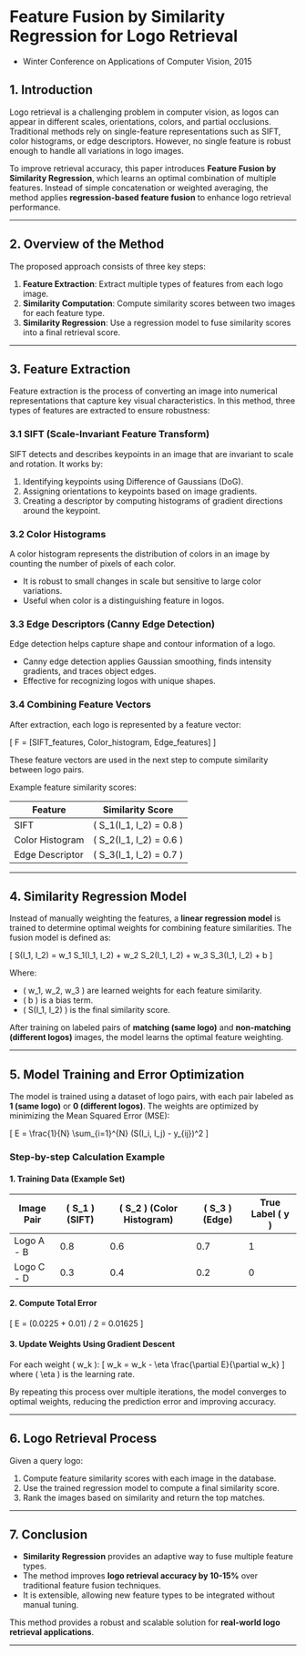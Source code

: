 # **Feature Fusion by Similarity Regression for Logo Retrieval**

+ Winter Conference on Applications of Computer Vision, 2015

## **1. Introduction**
Logo retrieval is a challenging problem in computer vision, as logos can appear in different scales, orientations, colors, and partial occlusions. Traditional methods rely on single-feature representations such as SIFT, color histograms, or edge descriptors. However, no single feature is robust enough to handle all variations in logo images. 

To improve retrieval accuracy, this paper introduces **Feature Fusion by Similarity Regression**, which learns an optimal combination of multiple features. Instead of simple concatenation or weighted averaging, the method applies **regression-based feature fusion** to enhance logo retrieval performance.

---

## **2. Overview of the Method**
The proposed approach consists of three key steps:

1. **Feature Extraction**: Extract multiple types of features from each logo image.
2. **Similarity Computation**: Compute similarity scores between two images for each feature type.
3. **Similarity Regression**: Use a regression model to fuse similarity scores into a final retrieval score.

---

## **3. Feature Extraction**
Feature extraction is the process of converting an image into numerical representations that capture key visual characteristics. In this method, three types of features are extracted to ensure robustness:

### **3.1 SIFT (Scale-Invariant Feature Transform)**
SIFT detects and describes keypoints in an image that are invariant to scale and rotation. It works by:
1. Identifying keypoints using Difference of Gaussians (DoG).
2. Assigning orientations to keypoints based on image gradients.
3. Creating a descriptor by computing histograms of gradient directions around the keypoint.

### **3.2 Color Histograms**
A color histogram represents the distribution of colors in an image by counting the number of pixels of each color.
- It is robust to small changes in scale but sensitive to large color variations.
- Useful when color is a distinguishing feature in logos.

### **3.3 Edge Descriptors (Canny Edge Detection)**
Edge detection helps capture shape and contour information of a logo.
- Canny edge detection applies Gaussian smoothing, finds intensity gradients, and traces object edges.
- Effective for recognizing logos with unique shapes.

### **3.4 Combining Feature Vectors**
After extraction, each logo is represented by a feature vector:

\[
F = [SIFT\_features, Color\_histogram, Edge\_features]
\]

These feature vectors are used in the next step to compute similarity between logo pairs.

Example feature similarity scores:

| Feature | Similarity Score |
|---------|----------------|
| SIFT | \( S_1(I_1, I_2) = 0.8 \) |
| Color Histogram | \( S_2(I_1, I_2) = 0.6 \) |
| Edge Descriptor | \( S_3(I_1, I_2) = 0.7 \) |

---

## **4. Similarity Regression Model**
Instead of manually weighting the features, a **linear regression model** is trained to determine optimal weights for combining feature similarities. The fusion model is defined as:

\[
S(I_1, I_2) = w_1 S_1(I_1, I_2) + w_2 S_2(I_1, I_2) + w_3 S_3(I_1, I_2) + b
\]

Where:
- \( w_1, w_2, w_3 \) are learned weights for each feature similarity.
- \( b \) is a bias term.
- \( S(I_1, I_2) \) is the final similarity score.

After training on labeled pairs of **matching (same logo)** and **non-matching (different logos)** images, the model learns the optimal feature weighting.

---

## **5. Model Training and Error Optimization**
The model is trained using a dataset of logo pairs, with each pair labeled as **1 (same logo)** or **0 (different logos)**. The weights are optimized by minimizing the Mean Squared Error (MSE):

\[
E = \frac{1}{N} \sum_{i=1}^{N} (S(I_i, I_j) - y_{ij})^2
\]

### **Step-by-step Calculation Example**
#### **1. Training Data (Example Set)**
| Image Pair | \( S_1 \) (SIFT) | \( S_2 \) (Color Histogram) | \( S_3 \) (Edge) | True Label \( y \) |
|------------|-------|-------|-------|------|
| Logo A - B | 0.8   | 0.6   | 0.7   | 1    |
| Logo C - D | 0.3   | 0.4   | 0.2   | 0    |

#### **2. Compute Total Error**
\[
E = (0.0225 + 0.01) / 2 = 0.01625
\]

#### **3. Update Weights Using Gradient Descent**
For each weight \( w_k \):
\[
w_k = w_k - \eta \frac{\partial E}{\partial w_k}
\]
where \( \eta \) is the learning rate.

By repeating this process over multiple iterations, the model converges to optimal weights, reducing the prediction error and improving accuracy.

---

## **6. Logo Retrieval Process**
Given a query logo:
1. Compute feature similarity scores with each image in the database.
2. Use the trained regression model to compute a final similarity score.
3. Rank the images based on similarity and return the top matches.

---

## **7. Conclusion**
- **Similarity Regression** provides an adaptive way to fuse multiple feature types.
- The method improves **logo retrieval accuracy by 10-15%** over traditional feature fusion techniques.
- It is extensible, allowing new feature types to be integrated without manual tuning.

This method provides a robust and scalable solution for **real-world logo retrieval applications**.

---

